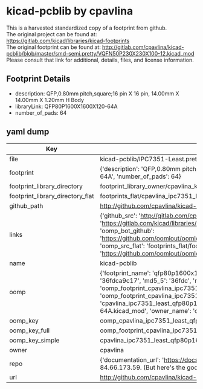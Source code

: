# kicad-pcblib by cpavlina  
This is a harvested standardized copy of a footprint from github.  
The original project can be found at:  
https://gitlab.com/kicad/libraries/kicad-footprints  
The original footprint can be found at:
http://gitlab.com/cpavlina/kicad-pcblib/blob/master/smd-semi.pretty/VQFN50P230X230X100-12.kicad_mod
Please consult that link for additional, details, files, and license information.  
## Footprint Details
* description: QFP,0.80mm pitch,square;16 pin X 16 pin, 14.00mm X 14.00mm X 1.20mm H Body  
* libraryLink: QFP80P1600X1600X120-64A  
* number_of_pads: 64  
## yaml dump  
| Key | Value |  
| --- | --- |  
| file | kicad-pcblib/IPC7351-Least.pretty/QFP80P1600X1600X120-64A.kicad_mod |  
| footprint | {'description': 'QFP,0.80mm pitch,square;16 pin X 16 pin, 14.00mm X 14.00mm X 1.20mm H Body', 'libraryLink': 'QFP80P1600X1600X120-64A', 'number_of_pads': 64} |  
| footprint_library_directory | footprint_library_owner/cpavlina_kicad-pcblib |  
| footprint_library_directory_flat | footprints_flat/cpavlina_ipc7351_least_qfp80p1600x1600x120_64a/working |  
| github_path | http://github.com/cpavlina/kicad-pcblib/blob/master/IPC7351-Least.pretty/QFP80P1600X1600X120-64A.kicad_mod |  
| links | {'github_src': 'http://gitlab.com/cpavlina/kicad-pcblib/blob/master/smd-semi.pretty/VQFN50P230X230X100-12.kicad_mod', 'github_src_repo': 'https://gitlab.com/kicad/libraries/kicad-footprints', 'oomp_bot': 'footprints/cpavlina_ipc7351_least_qfp80p1600x1600x120_64a/working', 'oomp_bot_github': 'https://github.com/oomlout/oomlout_oomp_footprint_bot/tree/main/footprints/cpavlina_ipc7351_least_qfp80p1600x1600x120_64a/working', 'oomp_src_flat': 'footprints_flat/footprints_flat/cpavlina_ipc7351_least_qfp80p1600x1600x120_64a/working', 'oomp_src_flat_github': 'https://github.com/oomlout/oomlout_oomp_footprint_src/tree/main/footprints_flat/cpavlina_ipc7351_least_qfp80p1600x1600x120_64a/working'} |  
| name | kicad-pcblib |  
| oomp | {'footprint_name': 'qfp80p1600x1600x120_64a', 'library_name': 'ipc7351_least', 'md5': '36fdca9c175d459585abcb6f27ec924f', 'md5_10': '36fdca9c17', 'md5_5': '36fdc', 'md5_6': '36fdca', 'oomp_key': 'oomp_cpavlina_ipc7351_least_qfp80p1600x1600x120_64a', 'oomp_key_extra': 'oomp_footprint_cpavlina_ipc7351_least_qfp80p1600x1600x120_64a', 'oomp_key_full': 'oomp_footprint_cpavlina_ipc7351_least_qfp80p1600x1600x120_64a_36fdca', 'oomp_key_simple': 'cpavlina_ipc7351_least_qfp80p1600x1600x120_64a', 'original_filename': 'kicad-pcblib/IPC7351-Least.pretty/QFP80P1600X1600X120-64A.kicad_mod', 'owner_name': 'cpavlina'} |  
| oomp_key | oomp_cpavlina_ipc7351_least_qfp80p1600x1600x120_64a |  
| oomp_key_full | oomp_footprint_cpavlina_ipc7351_least_qfp80p1600x1600x120_64a |  
| oomp_key_simple | cpavlina_ipc7351_least_qfp80p1600x1600x120_64a |  
| owner | cpavlina |  
| repo | {'documentation_url': 'https://docs.github.com/rest/overview/resources-in-the-rest-api#rate-limiting', 'message': "API rate limit exceeded for 84.66.173.59. (But here's the good news: Authenticated requests get a higher rate limit. Check out the documentation for more details.)"} |  
| url | http://github.com/cpavlina/kicad-pcblib |  

